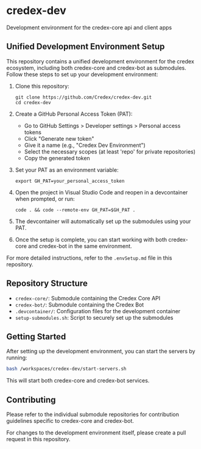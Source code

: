 # credex-dev
Development environment for the credex-core api and client apps

## Unified Development Environment Setup

This repository contains a unified development environment for the credex ecosystem, including both credex-core and credex-bot as submodules. Follow these steps to set up your development environment:

1. Clone this repository:
   ```
   git clone https://github.com/Credex/credex-dev.git
   cd credex-dev
   ```

2. Create a GitHub Personal Access Token (PAT):
   - Go to GitHub Settings > Developer settings > Personal access tokens
   - Click "Generate new token"
   - Give it a name (e.g., "Credex Dev Environment")
   - Select the necessary scopes (at least 'repo' for private repositories)
   - Copy the generated token

3. Set your PAT as an environment variable:
   ```
   export GH_PAT=your_personal_access_token
   ```

4. Open the project in Visual Studio Code and reopen in a devcontainer when prompted, or run:
   ```
   code . && code --remote-env GH_PAT=$GH_PAT .
   ```

5. The devcontainer will automatically set up the submodules using your PAT.

6. Once the setup is complete, you can start working with both credex-core and credex-bot in the same environment.

For more detailed instructions, refer to the `.envSetup.md` file in this repository.

## Repository Structure

- `credex-core/`: Submodule containing the Credex Core API
- `credex-bot/`: Submodule containing the Credex Bot
- `.devcontainer/`: Configuration files for the development container
- `setup-submodules.sh`: Script to securely set up the submodules

## Getting Started

After setting up the development environment, you can start the servers by running:

```bash
bash /workspaces/credex-dev/start-servers.sh
```

This will start both credex-core and credex-bot services.

## Contributing

Please refer to the individual submodule repositories for contribution guidelines specific to credex-core and credex-bot.

For changes to the development environment itself, please create a pull request in this repository.
